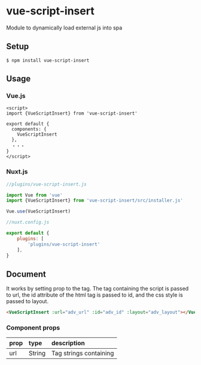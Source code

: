 # vue-script-insert
Module to dynamically load external js into spa

## Setup
```
$ npm install vue-script-insert
```

## Usage

### Vue.js
```Vue
<script>
import {VueScriptInsert} from 'vue-script-insert'

export default {
  components: {
    VueScriptInsert
  },
  ・・・
}
</script>
```

### Nuxt.js

```js
//plugins/vue-script-insert.js

import Vue from 'vue'
import {VueScriptInsert} from 'vue-script-insert/src/installer.js'

Vue.use(VueScriptInsert)
```

```js
//nuxt.config.js

export default {
    plugins: [
        'plugins/vue-script-insert'
    ],
}
```

## Document
It works by setting prop to the <VueScriptInsert> tag.
The tag containing the script is passed to url, the id attribute of the html tag is passed to id, and the css style is passed to layout.

```html
<VueScriptInsert :url="adv_url" :id="adv_id" :layout="adv_layout"></VueScriptInsert>
```

### Component props
| prop | type | description |
|:---|:---|:---|
|url |String |Tag strings containing <script>. |
|id |String |ID (unique identifier) for an element in the id attribute of an HTML tag. |
|layout |Object |CSS styles, passed as an associative array |

### Usage examples

```Vue
//Vue

<template>
    <VueScriptInsert :url="adv_url" :id="adv_id" :layout="adv_layout"></VueScriptInsert>
</template>

<script>
import {VueScriptInsert} from 'vue-script-insert'

export default {
    components: {
        VueScriptInsert
    },
    data() {
        return {
            adv_url:'tag',
            adv_id:'id',
            adv_layout:{
                width: "1080px",
                height :"110px",
                },
            }
        }
    }
</script>
```

```Vue
//Nuxt

<template>
    <VueScriptInsert :url="adv_url" :id="adv_id" :layout="adv_layout"></VueScriptInsert>
</template>

<script>
export default {
  data() {
    return {
      adv_url:'tag',
      adv_id:'id',
      adv_layout:{
          width: "1080px",
          height :"110px",
        },
    }
  }
}
</script>
```

### Detailed layout
Detailed layout can be specified by using ids in <style> tags.
※ At this point, you need to specify the layout of the iframe.

```css
<style>
    #id iframe{
        ・・・
    }
</style>
```

## Contributing
Bug reports and pull requests are welcome on GitHub at [https://github.com/tf0101/vue-script-insert](https://github.com/tf0101/vue-script-insert).

## License
[MIT License](https://github.com/tf0101/vue-script-insert/blob/main/LICENSE.txt)

